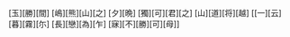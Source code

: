 [玉][勝][間] [嶋][熊][山][之] [夕][晩] [獨][可][君][之] [山][道][将][越] [[一][云] [暮][霧][尓] [長][戀][為][乍] [寐][不][勝][可][母]]
